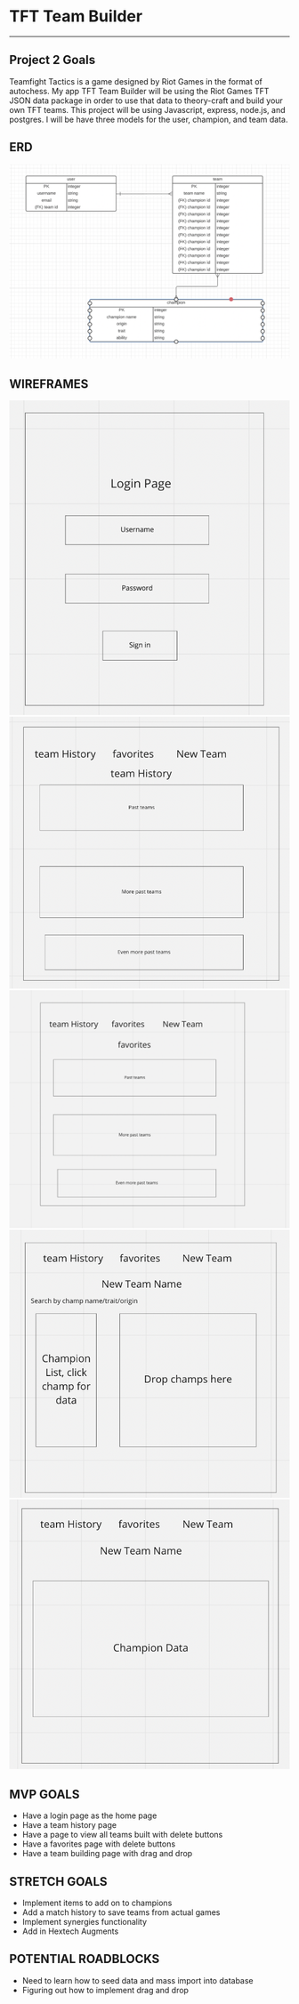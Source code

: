 # TFT Team Builder

---
## Project 2 Goals
Teamfight Tactics is a game designed by Riot Games in the format of autochess. My app TFT Team Builder will be using the Riot Games TFT JSON data package in order to use that data to theory-craft and build your own TFT teams. This project will be using Javascript, express, node.js, and postgres. I will be have three models for the user, champion, and team data.

## ERD
![ERD](ERD/ERD_Table.png)
## WIREFRAMES
![Login](wireframes/Login_Wireframe.png)
![History](wireframes/History_Wireframe.png)
![Favorites](wireframes/Favorites_Wireframe.png)
![newTeam](wireframes/newTeam_Wireframe.png)
![champData](wireframes/champData_Wireframe.png)

## MVP GOALS
- Have a login page as the home page
- Have a team history page 
- Have a page to view all teams built with delete buttons
- Have a favorites page with delete buttons
- Have a team building page with drag and drop

## STRETCH GOALS
- Implement items to add on to champions
- Add a match history to save teams from actual games
- Implement synergies functionality
- Add in Hextech Augments

## POTENTIAL ROADBLOCKS
- Need to learn how to seed data and mass import into database
- Figuring out how to implement drag and drop



